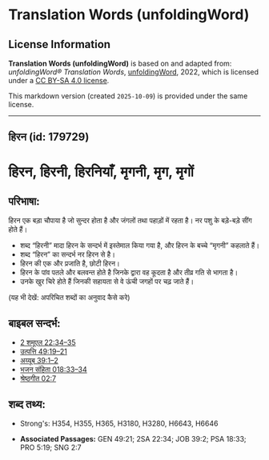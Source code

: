 # Translation Words (unfoldingWord)

## License Information

**Translation Words (unfoldingWord)** is based on and adapted from: _unfoldingWord® Translation Words_, [unfoldingWord](https://unfoldingword.org/utw), 2022, which is licensed under a [CC BY-SA 4.0 license](https://creativecommons.org/licenses/by-sa/4.0/legalcode.en).

This markdown version (created `2025-10-09`) is provided under the same license.



--------------------------------

## हिरन (id: 179729)

हिरन, हिरनी, हिरनियाँ, मृगनी, मृग, मृगों
========================================

परिभाषा:
--------

हिरन एक बड़ा चौपाया है जो सुन्दर होता है और जंगलों तथा पहाड़ों में रहता है। नर पशु के बड़े\-बड़े सींग होते हैं।

* शब्द “हिरनी” मादा हिरन के सन्दर्भ में इस्तेमाल किया गया है, और हिरन के बच्चे “मृगनी” कहलाते हैं।
* शब्द “हिरन” का सन्दर्भ नर हिरन से है।
* हिरन की एक और प्रजाति है, छोटी हिरन।
* हिरन के पांव पतले और बलवन्त होते है जिनके द्वारा वह कूदता है और तीव्र गति से भागता है।
* उनके खुर चिरे होते हैं जिनकी सहायता से वे ऊंची जगहों पर चढ़ जाते हैं।

(यह भी देखें: अपरिचित शब्दों का अनुवाद कैसे करे)

बाइबल सन्दर्भ:
--------------

* [2 शमूएल 22:34–35](https://ref.ly/2Sam0:0)
* [उत्पत्ति 49:19–21](https://ref.ly/Gen49:19-Gen49:21)
* [अय्यूब 39:1–2](https://ref.ly/Job39:1-Job39:2)
* [भजन संहिता 018:33–34](rc://*/tn/help/psa/018/033)
* [श्रेष्ठगीत 02:7](https://ref.ly/Song2:7)

शब्द तथ्य:
----------

* Strong's: H354, H355, H365, H3180, H3280, H6643, H6646

* **Associated Passages:** GEN 49:21; 2SA 22:34; JOB 39:2; PSA 18:33; PRO 5:19; SNG 2:7

